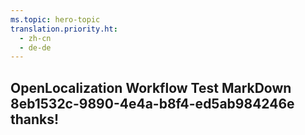 ```yaml
---
ms.topic: hero-topic
translation.priority.ht: 
  - zh-cn
  - de-de
---
```

## OpenLocalization Workflow Test MarkDown 8eb1532c-9890-4e4a-b8f4-ed5ab984246e thanks!
